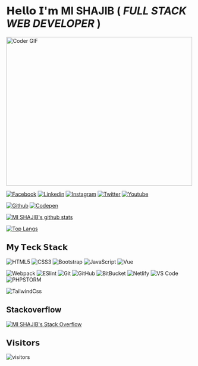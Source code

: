 # 𝗛𝗲𝗹𝗹𝗼 𝗜'𝗺 MI SHAJIB ( _FULL STACK WEB DEVELOPER_ )

<img src="https://media.giphy.com/media/SWoSkN6DxTszqIKEqv/giphy.gif" alt="Coder GIF" width="500" height="400">

[![Facebook](https://img.shields.io/badge/-MI%20SHAJIB-%3b5998?style=flat-square&logo=facebook&logoColor=ffffff&labelColor=%3b5998&color=%ffffff)](https://facebook.com/mi.shajib1)
[![Linkedin](https://img.shields.io/badge/-MI%20SHAJIB-%231DA1F2?style=flat-square&logo=Linkedin&logoColor=ffffff)](https://www.linkedin.com/in/mishajib/)
[![Instagram](https://img.shields.io/badge/-MI-%231DA1F2?style=flat-square&logo=instagram&logoColor=ffffff)](https://instagram.com/mi.shajib1/)
[![Twitter](https://img.shields.io/badge/-MI%20SHAJIB-%231DA1F2?style=flat-square&logo=twitter&logoColor=ffffff)](https://twitter.com/mishajib1)
[![Youtube](https://img.shields.io/badge/-MI%20SHAJIB-%23000000?style=flat-square&logo=youtube)](https://www.youtube.com/channel/UCk-MkWYPZWG8X8vX3wloF0w)

[![Github](https://img.shields.io/badge/-MI%20SHAJIB-%23181717?style=flat-square&logo=github)](https://github.com/mishajib)
[![Codepen](https://img.shields.io/badge/-MI%20SHAJIB-%23000000?style=flat-square&logo=codepen)](https://codepen.io/fahaddevs)

[![MI SHAJIB's github stats](https://github-readme-stats.vercel.app/api?username=mishajib&include_all_commits=true&count_private=true&show_icons=true&theme=merko)](https://github.com/anuraghazra/github-readme-stats)

[![Top Langs](https://github-readme-stats.vercel.app/api/top-langs/?username=mishajib&layout=compact&theme=merko)](https://github.com/anuraghazra/github-readme-stats)

## 𝗠𝘆 𝗧𝗲𝗰𝗸 𝗦𝘁𝗮𝗰𝗸

![HTML5](https://img.shields.io/badge/-HTML5-%23E44D27?style=flat-square&logo=html5&logoColor=ffffff)
![CSS3](https://img.shields.io/badge/-CSS3-%231572B6?style=flat-square&logo=css3)
![Bootstrap](https://img.shields.io/badge/-Bootstrap-563D7C?style=flat-square&logo=bootstrap)
![JavaScript](https://img.shields.io/badge/-JavaScript-%23F7DF1C?style=flat-square&logo=javascript&logoColor=000000&labelColor=%23F7DF1C&color=%23FFCE5A)
![Vue](https://img.shields.io/badge/-React-%23282C34?style=flat-square&logo=vue)

![Webpack](https://img.shields.io/badge/-Webpack-%232C3A42?style=flat-square&logo=webpack)
![ESlint](https://img.shields.io/badge/-ESLint-%234B32C3?style=flat-square&logo=eslint)
![Git](https://img.shields.io/badge/-Git-%23F05032?style=flat-square&logo=git&logoColor=%23ffffff)
![GitHub](https://img.shields.io/badge/-GitHub-181717?style=flat-square&logo=github)
![BitBucket](https://img.shields.io/badge/-BitBucket-darkblue?style=flat-square&logo=bitbucket)
![Netlify](https://img.shields.io/badge/-Netlify-%2300C7B7?style=flat-square&logo=netlify&logoColor=ffffff)
![VS Code](https://img.shields.io/badge/-VSCode-%23007ACC?style=flat-square&logo=visual-studio-code)
![PHPSTORM](https://img.shields.io/badge/-PhpStorm-%23007ACC?style=flat-square&logo=phpstorm)

![TailwindCss](https://img.shields.io/badge/-TailwindCss-%231a202c?style=flat-square&logo=tailwind-css)

## Stackoverflow

[![MI SHAJIB's Stack Overflow](https://github-readme-stackoverflow.vercel.app/?userID=9986054&theme=dark)](https://stackoverflow.com/users/9986054/mi-shajib)

## 𝗩𝗶𝘀𝗶𝘁𝗼𝗿𝘀

![visitors](https://visitor-badge.glitch.me/badge?page_id=mishajib)

<!--
**mishajib/mishajib** is a ✨ _special_ ✨ repository because its `README.md` (this file) appears on your GitHub profile.

Here are some ideas to get you started:

- 🔭 I’m currently working on ...
- 🌱 I’m currently learning ...
- 👯 I’m looking to collaborate on ...
- 🤔 I’m looking for help with ...
- 💬 Ask me about ...
- 📫 How to reach me: ...
- 😄 Pronouns: ...
- ⚡ Fun fact: ...
-->
